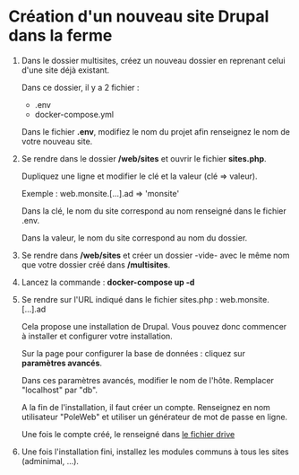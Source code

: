 # Création d'un nouveau site Drupal dans la ferme

1.  Dans le dossier multisites, créez un nouveau dossier en reprenant celui d'une site déjà existant.
    
    Dans ce dossier, il y a 2 fichier : 
    * .env
    * docker-compose.yml

    Dans le fichier **.env**, modifiez le nom du projet afin renseignez le nom de votre nouveau site.
    
2.  Se rendre dans le dossier **/web/sites** et ouvrir le fichier **sites.php**.
    
    Dupliquez une ligne et modifier le clé et la valeur (clé => valeur). 
    
    Exemple : web.monsite.[...].ad => 'monsite'
    
    Dans la clé, le nom du site correspond au nom renseigné dans le fichier .env.
    
    Dans la valeur, le nom du site correspond au nom du dossier.
    
3.  Se rendre dans **/web/sites** et créer un dossier -vide- avec le même nom que votre dossier créé dans **/multisites**.
    
4.  Lancez la commande : **docker-compose up -d**
    
5.  Se rendre sur l'URL indiqué dans le fichier sites.php : web.monsite.[...].ad

    Cela propose une installation de Drupal. Vous pouvez donc commencer à installer et configurer votre installation.
    
    Sur la page pour configurer la base de données : cliquez sur **paramètres avancés**.
    
    Dans ces paramètres avancés, modifier le nom de l'hôte. Remplacer "localhost" par "db".
    
    A la fin de l'installation, il faut créer un compte. Renseignez en nom utilisateur "PoleWeb" et utiliser un générateur de mot de passe en ligne.
    
    Une fois le compte créé, le renseigné dans [le fichier drive](https://docs.google.com/spreadsheets/d/1CDImdpjfhHTQ7QIl8nPDTH2E4YMK95f3pVr4VcF04eo/edit?usp=drive_web&ouid=115862130752555752839)

6.  Une fois l'installation fini, installez les modules communs à tous les sites (adminimal, ...).